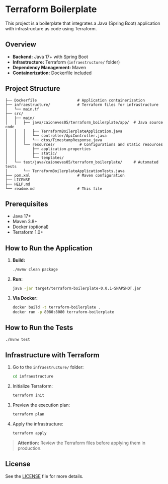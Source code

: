 # Terraform Boilerplate

This project is a boilerplate that integrates a Java (Spring Boot) application with infrastructure as code using Terraform.

## Overview

- **Backend:** Java 17+ with Spring Boot
- **Infrastructure:** Terraform (`infraestructure/` folder)
- **Dependency Management:** Maven
- **Containerization:** Dockerfile included

## Project Structure

```
├── Dockerfile                  # Application containerization
├── infraestructure/            # Terraform files for infrastructure
│   └── main.tf
├── src/
│   ├── main/
│   │   ├── java/caioneves05/terraform_boilerplate/app/  # Java source code
│   │   │   ├── TerraformBoilerplateApplication.java
│   │   │   └── controller/ApiController.java
│   │   │   └── dtos/TimestampResponse.java
│   │   └── resources/           # Configurations and static resources
│   │       ├── application.properties
│   │       ├── static/
│   │       └── templates/
│   └── test/java/caioneves05/terraform_boilerplate/     # Automated tests
│       └── TerraformBoilerplateApplicationTests.java
├── pom.xml                     # Maven configuration
├── LICENSE
├── HELP.md
└── readme.md                   # This file
```

## Prerequisites

- Java 17+
- Maven 3.8+
- Docker (optional)
- Terraform 1.0+

## How to Run the Application

1. **Build:**
   ```sh
   ./mvnw clean package
   ```
2. **Run:**
   ```sh
   java -jar target/terraform-boilerplate-0.0.1-SNAPSHOT.jar
   ```
3. **Via Docker:**
   ```sh
   docker build -t terraform-boilerplate .
   docker run -p 8080:8080 terraform-boilerplate
   ```

## How to Run the Tests

```sh
./mvnw test
```

## Infrastructure with Terraform

1. Go to the `infraestructure/` folder:
   ```sh
   cd infraestructure
   ```
2. Initialize Terraform:
   ```sh
   terraform init
   ```
3. Preview the execution plan:
   ```sh
   terraform plan
   ```
4. Apply the infrastructure:
   ```sh
   terraform apply
   ```

> **Attention:** Review the Terraform files before applying them in production.

## License

See the [LICENSE](LICENSE) file for more details.
